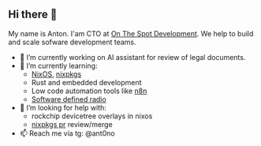 ## Hi there 👋

My name is Anton. I'am CTO at [On The Spot Development](https://onthespotdev.com/). We help to build and scale sofware development teams.

- 🔭 I’m currently working on AI assistant for review of legal documents.
- 🌱 I’m currently learning:
  - [NixOS](https://nixos.org/), [nixpkgs](https://github.com/nixos/nixpkgs/)
  - Rust and embedded development
  - Low code automation tools like [n8n](https://github.com/n8n-io/)
  - [Software defined radio](https://www.gnuradio.org/)
- 🤔 I’m looking for help with:
  - rockchip devicetree overlays in nixos
  - [nixpkgs pr](https://github.com/NixOS/nixpkgs/pull/453877) review/merge
- 📫 Reach me via tg: @ant0no
